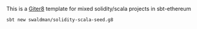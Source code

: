 This is a [Giter8](http://www.foundweekends.org/giter8/) template for mixed solidity/scala projects in sbt-ethereum

```
sbt new swaldman/solidity-scala-seed.g8
```
